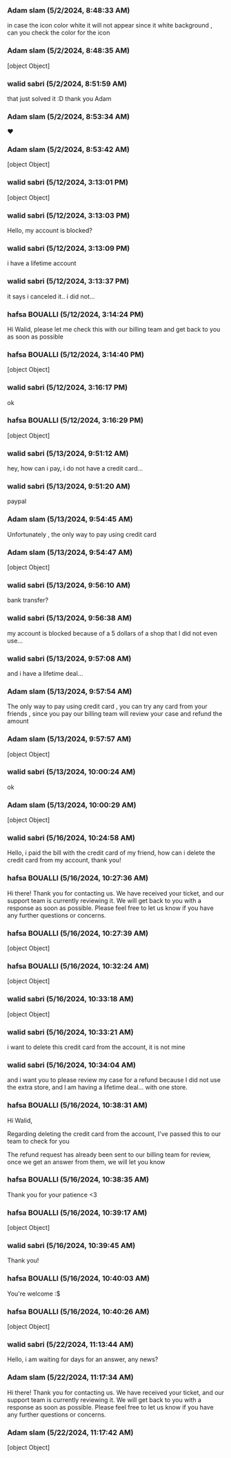 ### Adam slam (5/2/2024, 8:48:33 AM)

in case the icon color white it will not appear since it white background  , can you check the color for the icon

### Adam slam (5/2/2024, 8:48:35 AM)

[object Object]

### walid sabri (5/2/2024, 8:51:59 AM)

that just solved it :D thank you Adam

### Adam slam (5/2/2024, 8:53:34 AM)

❤️

### Adam slam (5/2/2024, 8:53:42 AM)

[object Object]

### walid sabri (5/12/2024, 3:13:01 PM)

[object Object]

### walid sabri (5/12/2024, 3:13:03 PM)

Hello, my account is blocked?

### walid sabri (5/12/2024, 3:13:09 PM)

i have a lifetime account

### walid sabri (5/12/2024, 3:13:37 PM)

it says i canceled it.. i did not...

### hafsa BOUALLI (5/12/2024, 3:14:24 PM)

Hi Walid, 
please let me check this with our billing team and get back to you as soon as possible

### hafsa BOUALLI (5/12/2024, 3:14:40 PM)

[object Object]

### walid sabri (5/12/2024, 3:16:17 PM)

ok

### hafsa BOUALLI (5/12/2024, 3:16:29 PM)

[object Object]

### walid sabri (5/13/2024, 9:51:12 AM)

hey, how can i pay, i do not have a credit card...

### walid sabri (5/13/2024, 9:51:20 AM)

paypal

### Adam slam (5/13/2024, 9:54:45 AM)

Unfortunately , the only way to pay using credit card

### Adam slam (5/13/2024, 9:54:47 AM)

[object Object]

### walid sabri (5/13/2024, 9:56:10 AM)

bank transfer?

### walid sabri (5/13/2024, 9:56:38 AM)

my account is blocked because of a 5 dollars of a shop that I did not even use...

### walid sabri (5/13/2024, 9:57:08 AM)

and i have a lifetime deal...

### Adam slam (5/13/2024, 9:57:54 AM)

The only way to pay using credit card , you can try any card from your friends , since you pay our billing team will review your case and refund the amount

### Adam slam (5/13/2024, 9:57:57 AM)

[object Object]

### walid sabri (5/13/2024, 10:00:24 AM)

ok

### Adam slam (5/13/2024, 10:00:29 AM)

[object Object]

### walid sabri (5/16/2024, 10:24:58 AM)

Hello, i paid the bill with the credit card of my friend, how can i delete the credit card from my account, thank you!

### hafsa BOUALLI (5/16/2024, 10:27:36 AM)

Hi there! Thank you for contacting us. We have received your ticket, and our support team is currently reviewing it. We will get back to you with a response as soon as possible. Please feel free to let us know if you have any further questions or concerns.

### hafsa BOUALLI (5/16/2024, 10:27:39 AM)

[object Object]

### hafsa BOUALLI (5/16/2024, 10:32:24 AM)

[object Object]

### walid sabri (5/16/2024, 10:33:18 AM)

[object Object]

### walid sabri (5/16/2024, 10:33:21 AM)

i want to delete this credit card from the account, it is not mine

### walid sabri (5/16/2024, 10:34:04 AM)

and i want you to  please review my case for a refund because I did not use the extra store, and I am having a lifetime deal... with one store.

### hafsa BOUALLI (5/16/2024, 10:38:31 AM)

Hi Walid,
Regarding deleting the credit card from the account, I've passed this to our team to check for you 

The refund request has already been sent to our billing team for review, once we get an answer from them, we will let you know

### hafsa BOUALLI (5/16/2024, 10:38:35 AM)

Thank you for your patience <3

### hafsa BOUALLI (5/16/2024, 10:39:17 AM)

[object Object]

### walid sabri (5/16/2024, 10:39:45 AM)

Thank you!

### hafsa BOUALLI (5/16/2024, 10:40:03 AM)

You're welcome :$

### hafsa BOUALLI (5/16/2024, 10:40:26 AM)

[object Object]

### walid sabri (5/22/2024, 11:13:44 AM)

Hello, i am waiting for days for an answer, any news?

### Adam slam (5/22/2024, 11:17:34 AM)

Hi there! Thank you for contacting us. We have received your ticket, and our support team is currently reviewing it. We will get back to you with a response as soon as possible. Please feel free to let us know if you have any further questions or concerns.

### Adam slam (5/22/2024, 11:17:42 AM)

[object Object]
